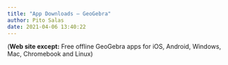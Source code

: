 ```yaml
---
title: "App Downloads – GeoGebra"
author: Pito Salas
date: 2021-04-06 13:40:22
---
```



(**Web site except:** Free offline GeoGebra apps for iOS, Android, Windows, Mac, Chromebook and Linux) 
